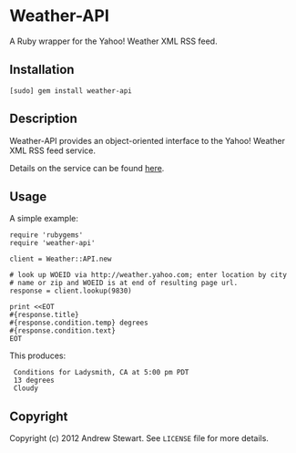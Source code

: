 # Weather-API

A Ruby wrapper for the Yahoo! Weather XML RSS feed.

## Installation

    [sudo] gem install weather-api

## Description

Weather-API provides an object-oriented interface to the Yahoo! Weather XML RSS feed service.

Details on the service can be found [here](http://developer.yahoo.com/weather).

## Usage

A simple example:

    require 'rubygems'
    require 'weather-api'

    client = Weather::API.new

    # look up WOEID via http://weather.yahoo.com; enter location by city
    # name or zip and WOEID is at end of resulting page url.
    response = client.lookup(9830)

    print <<EOT
    #{response.title}
    #{response.condition.temp} degrees
    #{response.condition.text}
    EOT

This produces:

     Conditions for Ladysmith, CA at 5:00 pm PDT
     13 degrees
     Cloudy

## Copyright

Copyright (c) 2012 Andrew Stewart. See `LICENSE` file for more details.
